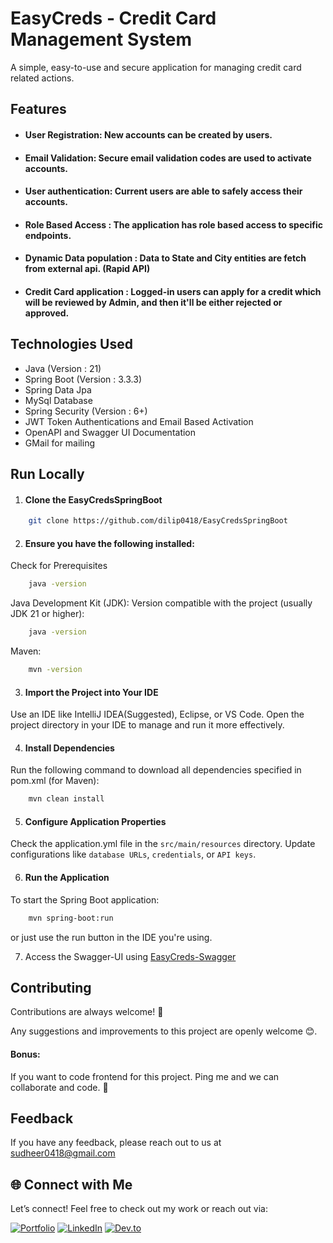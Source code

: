 
# EasyCreds - Credit Card Management System

A simple, easy-to-use and secure application for managing credit card related actions.


## Features

- #### User Registration: New accounts can be created by users.
- #### Email Validation: Secure email validation codes are used to activate accounts.
- #### User authentication: Current users are able to safely access their accounts.
- #### Role Based Access : The application has role based access to specific endpoints.
- #### Dynamic Data population : Data to State and City entities are fetch from external api. (Rapid API)
- #### Credit Card application : Logged-in users can apply for a credit which will be reviewed by Admin, and then it'll be either rejected or approved.




## Technologies Used

- Java (Version : 21)
- Spring Boot (Version : 3.3.3)
- Spring Data Jpa
- MySql Database
- Spring Security (Version : 6+)
- JWT Token Authentications and Email Based Activation
- OpenAPI and Swagger UI Documentation
- GMail for mailing




## Run Locally

1. #### Clone the EasyCredsSpringBoot

```bash
    git clone https://github.com/dilip0418/EasyCredsSpringBoot
```

2. #### Ensure you have the following installed:

Check for Prerequisites
```bash
    java -version
```

Java Development Kit (JDK):
Version compatible with the project (usually JDK 21 or higher):
```bash
    java -version
```

Maven:
```bash
    mvn -version
```

3. #### Import the Project into Your IDE
Use an IDE like IntelliJ IDEA(Suggested), Eclipse, or VS Code.
Open the project directory in your IDE to manage and run it more effectively.

4. #### Install Dependencies
Run the following command to download all dependencies specified in pom.xml (for Maven):
```bash
    mvn clean install 
```

5. #### Configure Application Properties
Check the application.yml file in the `src/main/resources` directory.
Update configurations like `database URLs`, `credentials`, or `API keys`.

6. #### Run the Application
To start the Spring Boot application:
```bash
    mvn spring-boot:run
```
or just use the run button in the IDE you're using.

7. Access the Swagger-UI using
   [EasyCreds-Swagger](http://localhost:8088/api/v1/swagger-ui/index.html)
## Contributing

Contributions are always welcome! 🤘

Any suggestions and improvements to this project are openly welcome 😊.

#### Bonus:
If you want to code frontend for this project. Ping me and we can collaborate and code. 🤝

## Feedback

If you have any feedback, please reach out to us at sudheer0418@gmail.com

## 🌐 Connect with Me

Let’s connect! Feel free to check out my work or reach out via:

[![Portfolio](https://img.shields.io/badge/Portfolio-%230A66C2?style=for-the-badge&logo=About.me&logoColor=white)]([https://your-portfolio-link.com](https://dilip-sudheer.netlify.app/))
[![LinkedIn](https://img.shields.io/badge/LinkedIn-%230A66C2?style=for-the-badge&logo=linkedin&logoColor=white)](https://www.linkedin.com/in/dilip-kumar-bk/)
[![Dev.to](https://img.shields.io/badge/Dev.to-%230A66C2?style=for-the-badge&logo=dev.to&logoColor=white)](https://dev.to/dilipkumar_0418)



